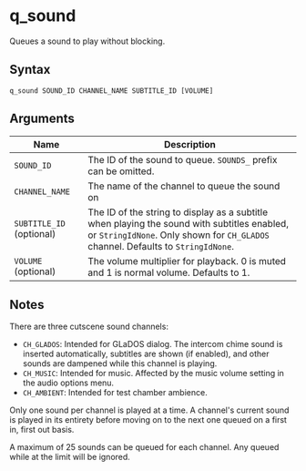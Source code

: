 # q_sound

Queues a sound to play without blocking.

## Syntax

```
q_sound SOUND_ID CHANNEL_NAME SUBTITLE_ID [VOLUME]
```

## Arguments

| Name                | Description                                                                                                                                                                          |
| ------------------- | ------------------------------------------------------------------------------------------------------------------------------------------------------------------------------------ |
| `SOUND_ID`          | The ID of the sound to queue. `SOUNDS_` prefix can be omitted.                                                                                                                       |
| `CHANNEL_NAME`      | The name of the channel to queue the sound on                                                                                                                                        |
| `SUBTITLE_ID` (optional) | The ID of the string to display as a subtitle when playing the sound with subtitles enabled, or `StringIdNone`. Only shown for `CH_GLADOS` channel. Defaults to `StringIdNone`. |
| `VOLUME` (optional) | The volume multiplier for playback. 0 is muted and 1 is normal volume. Defaults to 1.                                                                                                |

## Notes

There are three cutscene sound channels:

* `CH_GLADOS`: Intended for GLaDOS dialog. The intercom chime sound is inserted
               automatically, subtitles are shown (if enabled), and other sounds
               are dampened while this channel is playing.
* `CH_MUSIC`: Intended for music. Affected by the music volume setting in the
              audio options menu.
* `CH_AMBIENT`: Intended for test chamber ambience.

Only one sound per channel is played at a time. A channel's current sound is
played in its entirety before moving on to the next one queued on a first in,
first out basis.

A maximum of 25 sounds can be queued for each channel. Any queued while at the
limit will be ignored.
